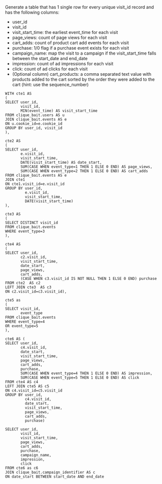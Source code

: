 Generate a table that has 1 single row for every unique visit_id record and has the following columns:

- user_id
- visit_id
- visit_start_time: the earliest event_time for each visit
- page_views: count of page views for each visit
- cart_adds: count of product cart add events for each visit
- purchase: 1/0 flag if a purchase event exists for each visit
- campaign_name: map the visit to a campaign if the visit_start_time falls between the start_date and end_date
- impression: count of ad impressions for each visit
- click: count of ad clicks for each visit
- (Optional column) cart_products: a comma separated text value with products added to the cart sorted by the order they were added to the cart (hint: use the sequence_number)

```
WITH cte1 AS
(
SELECT user_id, 
       visit_id, 
       MIN(event_time) AS visit_start_time
FROM clique_bait.users AS u
JOIN clique_bait.events AS e
ON u.cookie_id=e.cookie_id
GROUP BY user_id, visit_id
),
```
```
cte2 AS
(
SELECT user_id, 
       e.visit_id, 
       visit_start_time,
       DATE(visit_start_time) AS date_start, 
       SUM(CASE WHEN event_type=1 THEN 1 ELSE 0 END) AS page_views, 
       SUM(CASE WHEN event_type=2 THEN 1 ELSE 0 END) AS cart_adds
FROM clique_bait.events AS e
JOIN cte1
ON cte1.visit_id=e.visit_id
GROUP BY user_id, 
         e.visit_id, 
         visit_start_time,
         DATE(visit_start_time)
),
```
```
cte3 AS 
(
SELECT DISTINCT visit_id
FROM clique_bait.events
WHERE event_type=3
),
```
```
cte4 AS
(                                   
SELECT user_id, 
       c2.visit_id, 
       visit_start_time, 
       date_start, 
       page_views, 
       cart_adds, 
       (CASE WHEN c3.visit_id IS NOT NULL THEN 1 ELSE 0 END) purchase
FROM cte2  AS c2                        
LEFT JOIN cte3  AS c3                   
ON c2.visit_id=c3.visit_id),
```
```
cte5 as 
(        
SELECT visit_id, 
       event_type
FROM clique_bait.events                                   
WHERE event_type=4 
OR event_type=5
),
```
```
cte6 AS (                                   
SELECT user_id, 
       c4.visit_id, 
       date_start, 
       visit_start_time, 
       page_views, 
       cart_adds, 
       purchase, 
       SUM(CASE WHEN event_type=4 THEN 1 ELSE 0 END) AS impression, 
       SUM(CASE WHEN event_type=5 THEN 1 ELSE 0 END) AS click
FROM cte4 AS c4
LEFT JOIN cte5 AS c5
ON c4.visit_id=c5.visit_id
GROUP BY user_id, 
         c4.visit_id, 
         date_start, 
         visit_start_time,
         page_views, 
         cart_adds, 
         purchase)
```
```
SELECT user_id, 
       visit_id, 
       visit_start_time, 
       page_views, 
       cart_adds, 
       purchase, 
       campaign_name, 
       impression, 
       click
FROM cte6 as c6                                   
JOIN clique_bait.campaign_identifier AS c                                 
ON date_start BETWEEN start_date AND end_date 
```



 
